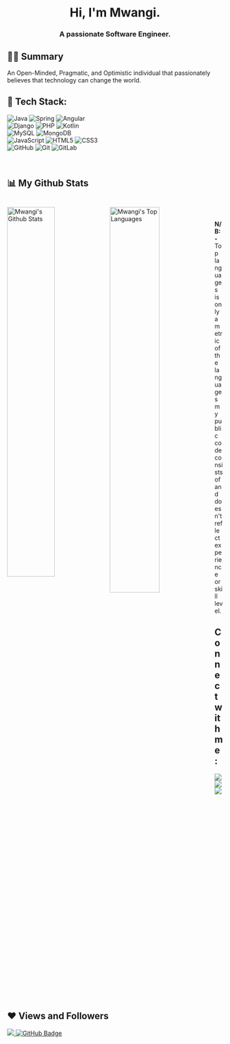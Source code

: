 <h1 align="center">Hi, I'm Mwangi.</h1>
<h3 align="center">A passionate Software Engineer.</h3>


## 🙋‍♂️ Summary
An Open-Minded, Pragmatic, and Optimistic individual that passionately believes that technology can change the world. 
<br/>


## 🚀 Tech Stack:
<p align="left"> 
    <img alt="Java" src="https://img.shields.io/badge/java-%23ED8B00.svg?style=for-the-badge&logo=java&logoColor=white"/>
    <img alt="Spring" src="https://img.shields.io/badge/spring-%236DB33F.svg?style=for-the-badge&logo=spring&logoColor=white"/>
    <img alt="Angular" src="https://img.shields.io/badge/angular-%23DD0031.svg?style=for-the-badge&logo=angular&logoColor=white"/><br/>
    <img alt="Django" src="https://img.shields.io/badge/django-%23092E20.svg?style=for-the-badge&logo=django&logoColor=white"/>
    <img alt="PHP" src="https://img.shields.io/badge/php-%23777BB4.svg?style=for-the-badge&logo=php&logoColor=white"/>
    <img alt="Kotlin" src="https://img.shields.io/badge/kotlin-%237F52FF.svg?style=for-the-badge&logo=kotlin&logoColor=white"/><br/>
    <img alt="MySQL" src="https://img.shields.io/badge/mysql-%2300f.svg?style=for-the-badge&logo=mysql&logoColor=white"/>
    <img alt="MongoDB" src="https://img.shields.io/badge/MongoDB-%234ea94b.svg?style=for-the-badge&logo=mongodb&logoColor=white"/><br/>
    <img alt="JavaScript" src="https://img.shields.io/badge/javascript-%23323330.svg?style=for-the-badge&logo=javascript&logoColor=%23F7DF1E"/>
    <img alt="HTML5" src="https://img.shields.io/badge/html5-%23E34F26.svg?style=for-the-badge&logo=html5&logoColor=white"/>
    <img alt="CSS3" src="https://img.shields.io/badge/css3-%231572B6.svg?style=for-the-badge&logo=css3&logoColor=white"/><br/>
    <img alt="GitHub" src="https://img.shields.io/badge/github-%23121011.svg?style=for-the-badge&logo=github&logoColor=white"/>
    <img alt="Git" src="https://img.shields.io/badge/git-%23F05033.svg?style=for-the-badge&logo=git&logoColor=white"/>
    <img alt="GitLab" src="https://img.shields.io/badge/gitlab-%23181717.svg?style=for-the-badge&logo=gitlab&logoColor=white"/>
</p>
<br/>


## 📊 My Github Stats

  <br/>
    <a href="https://github.com/Mwangi-M/github-readme-stats"><img align="left" width="47%" alt="Mwangi's Github Stats" src="https://github-readme-stats.vercel.app/api?username=Mwangi-M&show_icons=true&count_private=true&theme=react&hide_border=true&bg_color=0D1117" /></a>
  <a href="https://github.com/Mwangi-M/github-readme-stats"><img align="left" width="48%" alt="Mwangi's Top Languages" src="https://github-readme-stats.vercel.app/api/top-langs/?username=Mwangi-M&langs_count=8&count_private=true&layout=compact&theme=react&hide_border=true&bg_color=0D1117" /></a>
  <br/>
  
  <b>N/B:- </b> Top languages is only a metric of the languages my public code consists of and doesn't reflect experience or skill level.
  

## Connect with me:
<p align="left">
    <a href = "https://www.linkedin.com/in/mwangi-s-742ba9183/"><img src="https://img.icons8.com/fluent/48/000000/linkedin.png"/></a>
    <a href = ""><img src="https://img.icons8.com/fluent/48/000000/twitter.png"/></a>
    <a href = ""><img src="https://img.icons8.com/fluent/48/000000/instagram-new.png"/></a>
</p>

## ❤ Views and Followers
<a href="https://github.com/Meghna-DAS/github-profile-views-counter">
    <img src="https://komarev.com/ghpvc/?username=Mwangi-M">
</a>
<a href="https://github.com/Mwangi-M?tab=followers"><img src="https://img.shields.io/github/followers/Mwangi-M?label=Followers&style=social" alt="GitHub Badge"></a>
